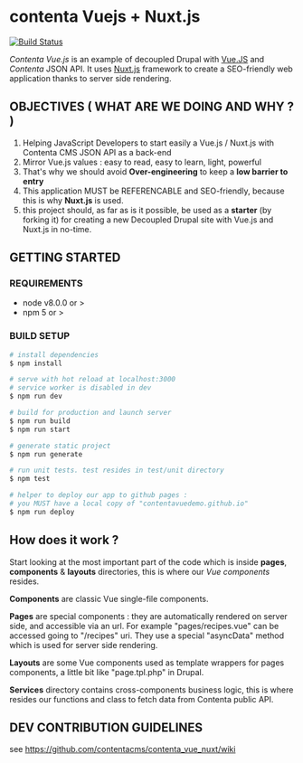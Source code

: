 # contenta Vuejs + Nuxt.js

[![Build Status](https://travis-ci.org/contentacms/contenta_vue_nuxt.svg?branch=master)](https://travis-ci.org/contentacms/contenta_vue_nuxt)

*Contenta Vue.js* is an example of decoupled Drupal with [Vue.JS](https://vuejs.org) and *Contenta* JSON API. It uses [Nuxt.js](https://nuxtjs.org/) framework to create a SEO-friendly web application thanks to server side rendering.

## OBJECTIVES  ( WHAT ARE WE DOING AND WHY ? )

1) Helping JavaScript Developers to start easily a Vue.js / Nuxt.js with Contenta CMS JSON API as a back-end
2) Mirror Vue.js values : easy to read, easy to learn, light, powerful
3) That's why we should avoid **Over-engineering** to keep a **low barrier to entry**
4) This application MUST be REFERENCABLE and SEO-friendly, because this is why **Nuxt.js** is used.
5) this project should, as far as is it possible, be used as a **starter** (by forking it) for creating a new Decoupled Drupal site with Vue.js and Nuxt.js in no-time. 

## GETTING STARTED


### REQUIREMENTS

- node v8.0.0 or >
- npm 5 or >

### BUILD SETUP

``` bash
# install dependencies
$ npm install

# serve with hot reload at localhost:3000
# service worker is disabled in dev
$ npm run dev

# build for production and launch server
$ npm run build
$ npm run start

# generate static project
$ npm run generate

# run unit tests. test resides in test/unit directory
$ npm test

# helper to deploy our app to github pages :
# you MUST have a local copy of "contentavuedemo.github.io"
$ npm run deploy
```

## How does it work ?

Start looking at the most important part of the code which is inside **pages**, **components** & **layouts** directories, this is where our *Vue components* resides.

**Components** are classic Vue single-file components.

**Pages** are special components : they are automatically rendered on server side, and accessible via an url. For example "pages/recipes.vue" can be accessed going to  "/recipes" uri. They use a special "asyncData" method which is used for server side rendering.

**Layouts** are some Vue components used as template wrappers for pages components, a little bit like "page.tpl.php" in Drupal.

**Services** directory contains cross-components business logic, this is where resides our functions and class to fetch data from Contenta public API.

## DEV CONTRIBUTION GUIDELINES

see https://github.com/contentacms/contenta_vue_nuxt/wiki

